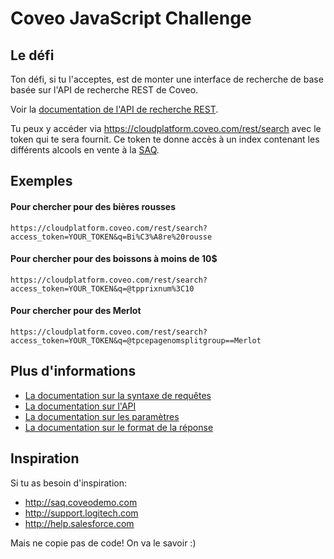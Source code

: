 # Coveo JavaScript Challenge
## Le défi
Ton défi, si tu l'acceptes, est de monter une interface de recherche de base basée sur l'API de recherche REST de Coveo.

Voir la [documentation de l'API de recherche REST](https://developers.coveo.com/display/SearchREST/Invoking+the+REST+Search+API).

Tu peux y accéder via https://cloudplatform.coveo.com/rest/search avec le token qui te sera fournit.
Ce token te donne accès à un index contenant les différents alcools en vente à la [SAQ](https://www.saq.com).

## Exemples
#### Pour chercher pour des bières rousses

    https://cloudplatform.coveo.com/rest/search?access_token=YOUR_TOKEN&q=Bi%C3%A8re%20rousse

#### Pour chercher pour des boissons à moins de 10$

    https://cloudplatform.coveo.com/rest/search?access_token=YOUR_TOKEN&q=@tpprixnum%3C10

#### Pour chercher pour des Merlot

    https://cloudplatform.coveo.com/rest/search?access_token=YOUR_TOKEN&q=@tpcepagenomsplitgroup==Merlot

## Plus d'informations

- [La documentation sur la syntaxe de requêtes](http://onlinehelp.coveo.com/en/ces/7.0/User/coveo_query_syntax_reference.htm)
- [La documentation sur l'API](https://developers.coveo.com/display/public/SearchREST/Invoking+the+REST+Search+API)
- [La documentation sur les paramètres](https://developers.coveo.com/display/SearchREST/Query+Parameters)
- [La documentation sur le format de la réponse](https://developers.coveo.com/display/SearchREST/Query+Results)

## Inspiration
Si tu as besoin d'inspiration:

* http://saq.coveodemo.com
* http://support.logitech.com
* http://help.salesforce.com

Mais ne copie pas de code! On va le savoir :)
